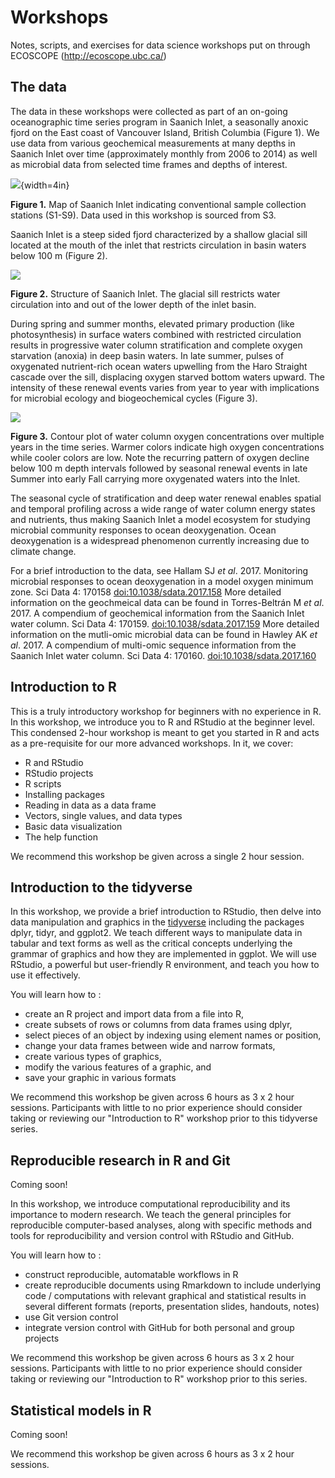 # Workshops
Notes, scripts, and exercises for data science workshops put on through ECOSCOPE (http://ecoscope.ubc.ca/)

## The data
The data in these workshops were collected as part of an on-going oceanographic time series program in Saanich Inlet, a seasonally anoxic fjord on the East coast of Vancouver Island, British Columbia (Figure 1). We use data from various geochemical measurements at many depths in Saanich Inlet over time (approximately monthly from 2006 to 2014) as well as microbial data from selected time frames and depths of interest.

![](https://github.com/EDUCE-UBC/workshops/blob/master/images/Saanich.png){width=4in}

**Figure 1.** Map of Saanich Inlet indicating conventional sample collection stations (S1-S9). Data used in this workshop is sourced from S3.

Saanich Inlet is a steep sided fjord characterized by a shallow glacial sill located at the mouth of the inlet that restricts circulation in basin waters below 100 m (Figure 2).

![](https://github.com/EDUCE-UBC/workshops/blob/master/images/Inlet_structure.png)

**Figure 2.** Structure of Saanich Inlet. The glacial sill restricts water circulation into and out of the lower depth of the inlet basin.

During spring and summer months, elevated primary production (like photosynthesis) in surface waters combined with restricted circulation results in progressive water column stratification and complete oxygen starvation (anoxia) in deep basin waters. In late summer, pulses of oxygenated nutrient-rich ocean waters upwelling from the Haro Straight cascade over the sill, displacing oxygen starved bottom waters upward. The intensity of these renewal events varies from year to year with implications for microbial ecology and biogeochemical cycles (Figure 3). 

![](https://github.com/EDUCE-UBC/workshops/blob/master/images/oxygen_timeseries.png)

**Figure 3.** Contour plot of water column oxygen concentrations over multiple years in the time series. Warmer colors indicate high oxygen concentrations while cooler colors are low. Note the recurring pattern of oxygen decline below 100 m depth intervals followed by seasonal renewal events in late Summer into early Fall carrying more oxygenated waters into the Inlet. 

The seasonal cycle of stratification and deep water renewal enables spatial and temporal profiling across a wide range of water column energy states and nutrients, thus making Saanich Inlet a model ecosystem for studying microbial community responses to ocean deoxygenation. Ocean deoxygenation is a widespread phenomenon currently increasing due to climate change. 

For a brief introduction to the data, see Hallam SJ *et al*. 2017. Monitoring microbial responses to ocean deoxygenation in a model oxygen minimum zone. Sci Data 4: 170158 [doi:10.1038/sdata.2017.158](https://www.nature.com/articles/sdata2017158) More detailed information on the geochmeical data can be found in Torres-Beltrán M *et al*. 2017. A compendium of geochemical information from the Saanich Inlet water column. Sci Data 4: 170159. [doi:10.1038/sdata.2017.159](https://www.nature.com/articles/sdata2017159) More detailed information on the mutli-omic microbial data can be found in Hawley AK *et al*. 2017. A compendium of multi-omic sequence information from the Saanich Inlet water column. Sci Data 4: 170160. [doi:10.1038/sdata.2017.160](https://www.nature.com/articles/sdata2017160)

## Introduction to R

This is a truly introductory workshop for beginners with no experience in R. In this workshop, we introduce you to R and RStudio at the beginner level. This condensed 2-hour workshop is meant to get you started in R and acts as a pre-requisite for our more advanced workshops. In it, we cover:

* R and RStudio
* RStudio projects
* R scripts
* Installing packages
* Reading in data as a data frame
* Vectors, single values, and data types
* Basic data visualization
* The help function

We recommend this workshop be given across a single 2 hour session.

## Introduction to the tidyverse
In this workshop, we provide a brief introduction to RStudio, then delve into data manipulation and graphics in the [tidyverse](https://www.tidyverse.org/) including the packages dplyr, tidyr, and ggplot2. We teach different ways to manipulate data in tabular and text forms as well as the critical concepts underlying the grammar of graphics and how they are implemented in ggplot. We will use RStudio, a powerful but user-friendly R environment, and teach you how to use it effectively.

You will learn how to :

* create an R project and import data from a file into R,
* create subsets of rows or columns from data frames using dplyr,
* select pieces of an object by indexing using element names or position,
* change your data frames between wide and narrow formats,
* create various types of graphics,
* modify the various features of a graphic, and
* save your graphic in various formats

We recommend this workshop be given across 6 hours as 3 x 2 hour sessions. Participants with little to no prior experience should consider taking or reviewing our "Introduction to R" workshop prior to this tidyverse series.

## Reproducible research in R and Git
Coming soon!

In this workshop, we introduce computational reproducibility and its importance to modern research. We teach the general principles for reproducible computer-based analyses, along with specific methods and tools for reproducibility and version control with RStudio and GitHub.

You will learn how to :

* construct reproducible, automatable workflows in R
* create reproducible documents using Rmarkdown to include underlying code / computations with relevant graphical and statistical results in several different formats (reports, presentation slides, handouts, notes)
* use Git version control
* integrate version control with GitHub for both personal and group projects

We recommend this workshop be given across 6 hours as 3 x 2 hour sessions. Participants with little to no prior experience should consider taking or reviewing our "Introduction to R" workshop prior to this series.

## Statistical models in R
Coming soon!

We recommend this workshop be given across 6 hours as 3 x 2 hour sessions.
